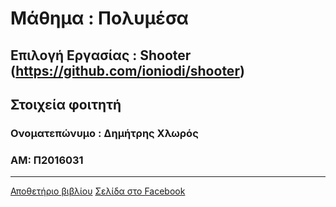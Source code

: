 
# Μάθημα : Πολυμέσα

## Επιλογή Εργασίας : Shooter (https://github.com/ioniodi/shooter)

## Στοιχεία φοιτητή
### Ονοματεπώνυμο : Δημήτρης Χλωρός
### ΑΜ: Π2016031

------------------------------------------------------------------------------------
[Αποθετήριο βιβλίου](https://jimchloros.github.io/gr/)
[Σελίδα στο Facebook](https://www.facebook.com/Προγραμματισμός-και-Διάδραση-2134439676883525/)
